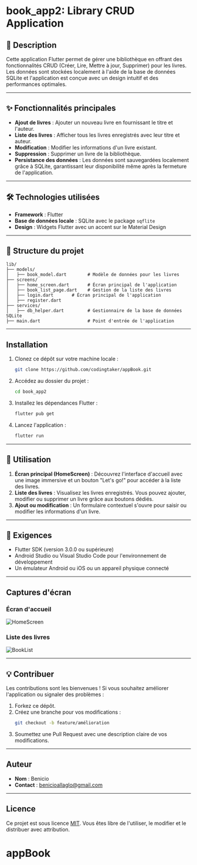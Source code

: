 # book_app2: Library CRUD Application

## 🎯 Description
Cette application Flutter permet de gérer une bibliothèque en offrant des fonctionnalités CRUD (Créer, Lire, Mettre à jour, Supprimer) pour les livres. Les données sont stockées localement à l'aide de la base de données SQLite et l'application est conçue avec un design intuitif et des performances optimales.

---

## ✨ Fonctionnalités principales
- **Ajout de livres** : Ajouter un nouveau livre en fournissant le titre et l'auteur.
- **Liste des livres** : Afficher tous les livres enregistrés avec leur titre et auteur.
- **Modification** : Modifier les informations d'un livre existant.
- **Suppression** : Supprimer un livre de la bibliothèque.
- **Persistance des données** : Les données sont sauvegardées localement grâce à SQLite, garantissant leur disponibilité même après la fermeture de l'application.

---

## 🛠️ Technologies utilisées
- **Framework** : Flutter
- **Base de données locale** : SQLite avec le package `sqflite`
- **Design** : Widgets Flutter avec un accent sur le Material Design

---

## 🧱 Structure du projet
```
lib/
├── models/
│   ├── book_model.dart        # Modèle de données pour les livres
├── screens/
│   ├── home_screen.dart       # Écran principal de l'application
│   ├── book_list_page.dart    # Gestion de la liste des livres
│   ├── login.dart       # Écran principal de l'application
│   ├── register.dart
├── services/
│   ├── db_helper.dart         # Gestionnaire de la base de données SQLite
├── main.dart                  # Point d'entrée de l'application
```

---

## Installation
1. Clonez ce dépôt sur votre machine locale :
   ```bash
   git clone https://github.com/codingtaker/appBook.git
   ```
2. Accédez au dossier du projet :
   ```bash
   cd book_app2
   ```
3. Installez les dépendances Flutter :
   ```bash
   flutter pub get
   ```
4. Lancez l'application :
   ```bash
   flutter run
   ```

---

## 👥 Utilisation
1. **Écran principal (HomeScreen)** : Découvrez l'interface d'accueil avec une image immersive et un bouton "Let's go!" pour accéder à la liste des livres.
2. **Liste des livres** : Visualisez les livres enregistrés. Vous pouvez ajouter, modifier ou supprimer un livre grâce aux boutons dédiés.
3. **Ajout ou modification** : Un formulaire contextuel s'ouvre pour saisir ou modifier les informations d'un livre.

---

## 📌 Exigences
- Flutter SDK (version 3.0.0 ou supérieure)
- Android Studio ou Visual Studio Code pour l'environnement de développement
- Un émulateur Android ou iOS ou un appareil physique connecté

---

## Captures d'écran
### Écran d'accueil
![HomeScreen](https://via.placeholder.com/400x300.png?text=Home+Screen+Preview)

### Liste des livres
![BookList](https://via.placeholder.com/400x300.png?text=Book+List+Preview)

---

## 💡 Contribuer
Les contributions sont les bienvenues ! Si vous souhaitez améliorer l'application ou signaler des problèmes :
1. Forkez ce dépôt.
2. Créez une branche pour vos modifications :
   ```bash
   git checkout -b feature/amélioration
   ```
3. Soumettez une Pull Request avec une description claire de vos modifications.

---

## Auteur
- **Nom** : Benicio
- **Contact** : benicioallaglo@gmail.com

---

## Licence
Ce projet est sous licence [MIT](LICENSE). Vous êtes libre de l'utiliser, le modifier et le distribuer avec attribution.

# appBook
